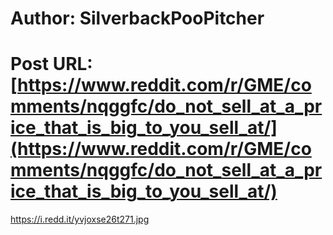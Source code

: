 # Author: SilverbackPooPitcher
# Post URL: [https://www.reddit.com/r/GME/comments/nqggfc/do_not_sell_at_a_price_that_is_big_to_you_sell_at/](https://www.reddit.com/r/GME/comments/nqggfc/do_not_sell_at_a_price_that_is_big_to_you_sell_at/)


https://i.redd.it/yvjoxse26t271.jpg